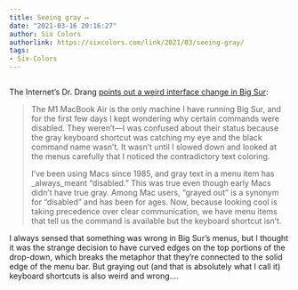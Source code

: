 ```yaml
---
title: Seeing gray ↦
date: "2021-03-16 20:16:27"
author: Six Colors
authorlink: https://sixcolors.com/link/2021/03/seeing-gray/
tags:
- Six-Colors
---
```

<figure><img src="https://i2.wp.com/sixcolors.com/wp-content/uploads/2021/03/gray-menus.jpeg?ssl=1" alt="" data-image-w="" data-image-h="" class=" jetpack-broken-image" data-recalc-dims="1"/><br /></figure><p>The Internet’s Dr. Drang <a href="https://leancrew.com/all-this/2021/03/throwing-shade-on-gray/">points out a weird interface change in Big Sur</a>:</p>
<blockquote><p>
  The M1 MacBook Air is the only machine I have running Big Sur, and for the first few days I kept wondering why certain commands were disabled. They weren’t—I was confused about their status because the gray keyboard shortcut was catching my eye and the black command name wasn’t. It wasn’t until I slowed down and looked at the menus carefully that I noticed the contradictory text coloring.</p>
<p>  I’ve been using Macs since 1985, and gray text in a menu item has _always_meant “disabled.” This was true even though early Macs didn’t have true gray. Among Mac users, “grayed out” is a synonym for “disabled” and has been for ages. Now, because looking cool is taking precedence over clear communication, we have menu items that tell us the command is available but the keyboard shortcut isn’t.
</p></blockquote>
<p>I always sensed that something was wrong in Big Sur’s menus, but I thought it was the strange decision to have curved edges on the top portions of the drop-down, which breaks the metaphor that they’re connected to the solid edge of the menu bar. But graying out (and that is absolutely what I call it) keyboard shortcuts is also weird and wrong.&#8230;</p>
